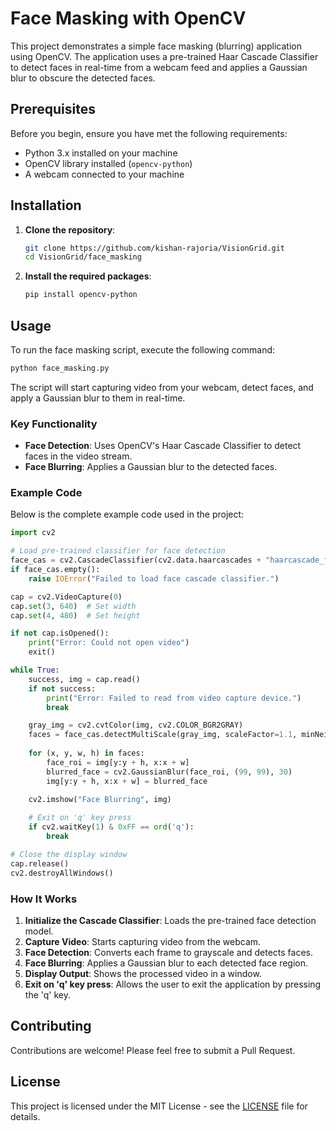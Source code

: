 # Face Masking with OpenCV

This project demonstrates a simple face masking (blurring) application using OpenCV. The application uses a pre-trained Haar Cascade Classifier to detect faces in real-time from a webcam feed and applies a Gaussian blur to obscure the detected faces.

## Prerequisites

Before you begin, ensure you have met the following requirements:

- Python 3.x installed on your machine
- OpenCV library installed (`opencv-python`)
- A webcam connected to your machine

## Installation

1. **Clone the repository**:

   ```sh
   git clone https://github.com/kishan-rajoria/VisionGrid.git
   cd VisionGrid/face_masking
   ```

2. **Install the required packages**:

   ```sh
   pip install opencv-python
   ```

## Usage

To run the face masking script, execute the following command:

```sh
python face_masking.py
```

The script will start capturing video from your webcam, detect faces, and apply a Gaussian blur to them in real-time.

### Key Functionality

- **Face Detection**: Uses OpenCV's Haar Cascade Classifier to detect faces in the video stream.
- **Face Blurring**: Applies a Gaussian blur to the detected faces.

### Example Code

Below is the complete example code used in the project:

```python
import cv2

# Load pre-trained classifier for face detection
face_cas = cv2.CascadeClassifier(cv2.data.haarcascades + "haarcascade_frontalface_default.xml")
if face_cas.empty():
    raise IOError("Failed to load face cascade classifier.")

cap = cv2.VideoCapture(0)
cap.set(3, 640)  # Set width
cap.set(4, 480)  # Set height

if not cap.isOpened():
    print("Error: Could not open video")
    exit()

while True:
    success, img = cap.read()
    if not success:
        print("Error: Failed to read from video capture device.")
        break

    gray_img = cv2.cvtColor(img, cv2.COLOR_BGR2GRAY)
    faces = face_cas.detectMultiScale(gray_img, scaleFactor=1.1, minNeighbors=5)
    
    for (x, y, w, h) in faces:
        face_roi = img[y:y + h, x:x + w]
        blurred_face = cv2.GaussianBlur(face_roi, (99, 99), 30)
        img[y:y + h, x:x + w] = blurred_face
        
    cv2.imshow("Face Blurring", img)

    # Exit on 'q' key press
    if cv2.waitKey(1) & 0xFF == ord('q'):
        break

# Close the display window
cap.release()
cv2.destroyAllWindows()
```

### How It Works

1. **Initialize the Cascade Classifier**: Loads the pre-trained face detection model.
2. **Capture Video**: Starts capturing video from the webcam.
3. **Face Detection**: Converts each frame to grayscale and detects faces.
4. **Face Blurring**: Applies a Gaussian blur to each detected face region.
5. **Display Output**: Shows the processed video in a window.
6. **Exit on 'q' key press**: Allows the user to exit the application by pressing the 'q' key.

## Contributing

Contributions are welcome! Please feel free to submit a Pull Request.

## License

This project is licensed under the MIT License - see the [LICENSE](LICENSE) file for details.
